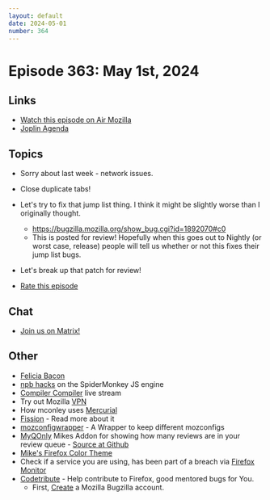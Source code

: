 ```yaml
---
layout: default
date: 2024-05-01
number: 364
---
```


# Episode 363: May 1st, 2024

## Links
* [Watch this episode on Air Mozilla](https://mzl.la/joy-of-coding-2024-05-01)
* [Joplin Agenda](https://mikeconley.ca/joc/agendas/Episode-0364.html)

## Topics
* Sorry about last week - network issues.
* Close duplicate tabs!
* Let's try to fix that jump list thing. I think it might be slightly worse than I originally thought.
  - https://bugzilla.mozilla.org/show_bug.cgi?id=1892070#c0
  - This is posted for review! Hopefully when this goes out to Nightly (or worst case, release) people will tell us whether or not this fixes their jump list bugs.
* Let's break up that patch for review!

* [Rate this episode](https://forms.gle/DMXZpMtHHnBfXEVU7)

## Chat
* [Join us on Matrix!](https://matrix.to/#/!enWuAmKDOEEPYejXRk:mozilla.org?via=mozilla.org&via=raim.ist)

## Other
* [Felicia Bacon](https://www.youtube.com/channel/UCMtqVykGztIYmj7OpFf7oeQ/videos)
* [npb hacks](https://www.twitch.tv/BackToTheCode) on the SpiderMonkey JS engine
* [Compiler Compiler](https://www.twitch.tv/codehag) live stream
* Try out Mozilla [VPN](https://vpn.mozilla.org/)
* How mconley uses [Mercurial](https://mikeconley.github.io/documents/How_mconley_uses_Mercurial_for_Mozilla_code)
* [Fission](https://firefox-source-docs.mozilla.org/dom/dom/Fission.html) - Read more about it
* [mozconfigwrapper](https://github.com/ahal/mozconfigwrapper) - A Wrapper to keep different mozconfigs
* [MyQOnly](https://addons.mozilla.org/en-US/firefox/addon/myqonly/) Mikes Addon for showing how many reviews are in your review queue - [Source at Github](https://github.com/mikeconley/myqonly)
* [Mike's Firefox Color Theme](https://addons.mozilla.org/en-US/firefox/addon/electricbluegaloo/)
* Check if a service you are using, has been part of a breach via [Firefox Monitor](https://monitor.firefox.com/breaches)
* [Codetribute](https://codetribute.mozilla.org/) - Help contribute to Firefox, good mentored bugs for You.
  - First, [Create](https://bugzilla.mozilla.org/createaccount.cgi) a Mozilla Bugzilla account.

